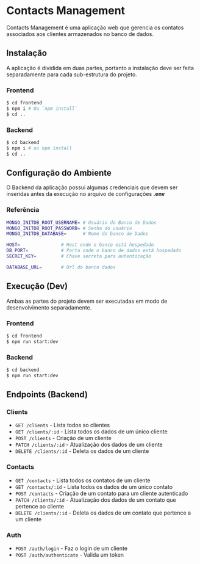 # Contacts Management

Contacts Management é uma aplicação web que gerencia os contatos associados aos clientes armazenados no banco de dados.

## Instalação

A aplicação é dividida em duas partes, portanto a instalação deve ser feita separadamente para cada sub-estrutura do projeto.

### Frontend

```Bash
$ cd frontend
$ npm i # Ou `npm install`
$ cd ..
```

### Backend

```Bash
$ cd backend
$ npm i # ou npm install
$ cd ..
```

## Configuração do Ambiente

O Backend da aplicação possui algumas credenciais que devem ser inseridas antes da execução no arquivo de configurações **.env**

### Referência

```Bash
MONGO_INITDB_ROOT_USERNAME= # Usuário do Banco de Dados
MONGO_INITDB_ROOT_PASSWORD= # Senha do usuário
MONGO_INITDB_DATABASE=      # Nome do banco de Dados

HOST=               # Host onde o banco está hospedado
DB_PORT=            # Porta onde o banco de dados está hospedado
SECRET_KEY=         # Chave secreta para autenticação

DATABASE_URL=       # Url do banco dados
```

## Execução (Dev)

Ambas as partes do projeto devem ser executadas em modo de desenvolvimento separadamente.

### Frontend

```Bash
$ cd frontend
$ npm run start:dev
```

### Backend

```Bash
$ cd backend
$ npm run start:dev
```

## Endpoints (Backend)

### Clients

- `GET /clients` - Lista todos so clientes
- `GET /clients/:id` - Lista todos os dados de um único cliente
- `POST /clients` - Criação de um cliente
- `PATCH /clients/:id` - Atualização dos dados de um cliente
- `DELETE /clients/:id` - Deleta os dados de um cliente

### Contacts

- `GET /contacts` - Lista todos os contatos de um cliente
- `GET /contacts/:id` - Lista todos os dados de um único contato
- `POST /contacts` - Criação de um contato para um cliente autenticado
- `PATCH /clients/:id` - Atualização dos dados de um contato que pertence ao cliente
- `DELETE /clients/:id` - Deleta os dados de um contato que pertence a um cliente

### Auth

- `POST /auth/login` - Faz o login de um cliente
- `POST /auth/authenticate` - Valida um token

